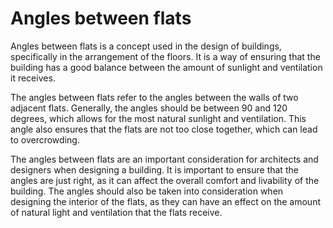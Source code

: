 # Angles between flats

Angles between flats is a concept used in the design of buildings, specifically in the arrangement of the floors. It is a way of ensuring that the building has a good balance between the amount of sunlight and ventilation it receives.

The angles between flats refer to the angles between the walls of two adjacent flats. Generally, the angles should be between 90 and 120 degrees, which allows for the most natural sunlight and ventilation. This angle also ensures that the flats are not too close together, which can lead to overcrowding.

The angles between flats are an important consideration for architects and designers when designing a building. It is important to ensure that the angles are just right, as it can affect the overall comfort and livability of the building. The angles should also be taken into consideration when designing the interior of the flats, as they can have an effect on the amount of natural light and ventilation that the flats receive.
